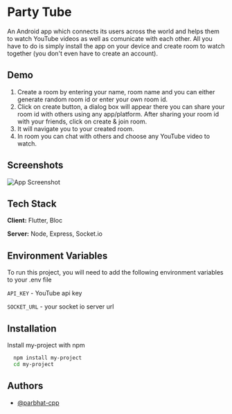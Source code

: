 
# Party Tube

An Android app which connects its users across the world and helps them to watch YouTube videos as well as comunicate with each other. All you have to do is simply install the app on your device and create room to watch together (you don't even have to create an account).

## Demo

1. Create a room by entering your name, room name and you can either generate random room id or enter your own room id.
2. Click on create button, a dialog box will appear there you can share your room id with others using any app/platform. After sharing your room id with your friends, click on create & join room.
3. It will navigate you to your created room.
4. In room you can chat with others and choose any YouTube video to watch.
## Screenshots

![App Screenshot](https://via.placeholder.com/468x300?text=App+Screenshot+Here)


## Tech Stack

**Client:** Flutter, Bloc

**Server:** Node, Express, Socket.io


## Environment Variables

To run this project, you will need to add the following environment variables to your .env file

`API_KEY` - YouTube api key

`SOCKET_URL` - your socket io server url


## Installation

Install my-project with npm

```bash
  npm install my-project
  cd my-project
```
    
## Authors

- [@parbhat-cpp](https://www.github.com/parbhat-cpp)

